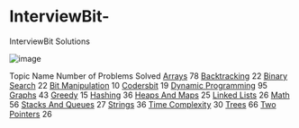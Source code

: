 # InterviewBit-
InterviewBit Solutions

![image](https://user-images.githubusercontent.com/108542532/182026152-ca3648e6-9b4a-4ee8-b718-fb63dd9979ec.png)

<thead>
<tr>
<th align="center">Topic Name</th>
<th align="center">Number of Problems Solved</th>
</tr>
</thead>
<tbody>
<tr>
<td align="center"><a href="https://github.com/black-shadows/InterviewBit-Topicwise-Solutions/tree/master/Arrays">Arrays</a></td>
<td align="center">78</td>
</tr>
<tr>
<td align="center"><a href="https://github.com/black-shadows/InterviewBit-Topicwise-Solutions/tree/master/Backtracking">Backtracking</a></td>
<td align="center">22</td>
</tr>
<tr>
<td align="center"><a href="https://github.com/black-shadows/InterviewBit-Topicwise-Solutions/tree/master/Binary%20Search">Binary Search</a></td>
<td align="center">22</td>
</tr>
<tr>
<td align="center"><a href="https://github.com/black-shadows/InterviewBit-Topicwise-Solutions/tree/master/Bit%20Manipulation">Bit Manipulation</a></td>
<td align="center">10</td>
</tr>
<tr>
<td align="center"><a href="https://github.com/black-shadows/InterviewBit-Topicwise-Solutions/tree/master/Codersbit">Codersbit</a></td>
<td align="center">19</td>
</tr>
<tr>
<td align="center"><a href="https://github.com/black-shadows/InterviewBit-Topicwise-Solutions/tree/master/Dynamic%20Programming">Dynamic Programming</a></td>
<td align="center">95</td>
</tr>
<tr>
<td align="center"><a href="https://github.com/black-shadows/InterviewBit-Topicwise-Solutions/tree/master/Graphs">Graphs</a></td>
<td align="center">43</td>
</tr>
<tr>
<td align="center"><a href="https://github.com/black-shadows/InterviewBit-Topicwise-Solutions/tree/master/Greedy">Greedy</a></td>
<td align="center">15</td>
</tr>
<tr>
<td align="center"><a href="https://github.com/black-shadows/InterviewBit-Topicwise-Solutions/tree/master/Hashing">Hashing</a></td>
<td align="center">36</td>
</tr>
<tr>
<td align="center"><a href="https://github.com/black-shadows/InterviewBit-Topicwise-Solutions/tree/master/Heaps%20and%20Maps">Heaps And Maps</a></td>
<td align="center">25</td>
</tr>
<tr>
<td align="center"><a href="https://github.com/black-shadows/InterviewBit-Topicwise-Solutions/tree/master/Linked%20Lists">Linked Lists</a></td>
<td align="center">26</td>
</tr>
<tr>
<td align="center"><a href="https://github.com/black-shadows/InterviewBit-Topicwise-Solutions/tree/master/Math">Math</a></td>
<td align="center">56</td>
</tr>
<tr>
<td align="center"><a href="https://github.com/black-shadows/InterviewBit-Topicwise-Solutions/tree/master/Stacks%20and%20Queues">Stacks And Queues</a></td>
<td align="center">27</td>
</tr>
<tr>
<td align="center"><a href="https://github.com/black-shadows/InterviewBit-Topicwise-Solutions/tree/master/Strings">Strings</a></td>
<td align="center">36</td>
</tr>
<tr>
<td align="center"><a href="https://github.com/black-shadows/InterviewBit-Topicwise-Solutions/tree/master/Time%20Complexity">Time Complexity</a></td>
<td align="center">30</td>
</tr>
<tr>
<td align="center"><a href="https://github.com/black-shadows/InterviewBit-Topicwise-Solutions/tree/master/Trees">Trees</a></td>
<td align="center">66</td>
</tr>
<tr>
<td align="center"><a href="https://github.com/black-shadows/InterviewBit-Topicwise-Solutions/tree/master/Two%20Pointers">Two Pointers</a></td>
<td align="center">26</td>
</tr>
</tbody>

